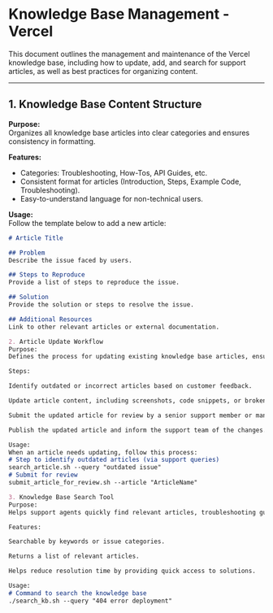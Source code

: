 # Knowledge Base Management - Vercel

This document outlines the management and maintenance of the Vercel knowledge base, including how to update, add, and search for support articles, as well as best practices for organizing content.

---

## 1. Knowledge Base Content Structure

**Purpose:**  
Organizes all knowledge base articles into clear categories and ensures consistency in formatting.

**Features:**  
- Categories: Troubleshooting, How-Tos, API Guides, etc.  
- Consistent format for articles (Introduction, Steps, Example Code, Troubleshooting).  
- Easy-to-understand language for non-technical users.  

**Usage:**  
Follow the template below to add a new article:
```markdown
# Article Title

## Problem
Describe the issue faced by users.

## Steps to Reproduce
Provide a list of steps to reproduce the issue.

## Solution
Provide the solution or steps to resolve the issue.

## Additional Resources
Link to other relevant articles or external documentation.

2. Article Update Workflow
Purpose:
Defines the process for updating existing knowledge base articles, ensuring accuracy and relevance.

Steps:

Identify outdated or incorrect articles based on customer feedback.

Update article content, including screenshots, code snippets, or broken links.

Submit the updated article for review by a senior support member or manager.

Publish the updated article and inform the support team of the changes.

Usage:
When an article needs updating, follow this process:
# Step to identify outdated articles (via support queries)
search_article.sh --query "outdated issue"
# Submit for review
submit_article_for_review.sh --article "ArticleName"

3. Knowledge Base Search Tool
Purpose:
Helps support agents quickly find relevant articles, troubleshooting guides, or solutions from the knowledge base.

Features:

Searchable by keywords or issue categories.

Returns a list of relevant articles.

Helps reduce resolution time by providing quick access to solutions.

Usage:
# Command to search the knowledge base
./search_kb.sh --query "404 error deployment"
